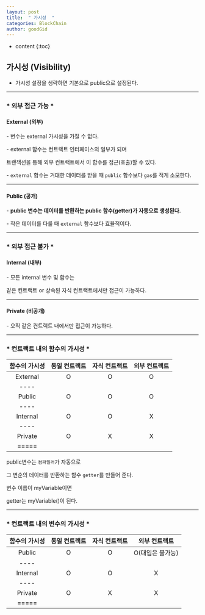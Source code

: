 ```yaml
---
layout: post
title:  " 가시성  "
categories: BlockChain
author: goodGid
---
```

* content
{:toc}



## 가시성 (Visibility)

* 가시성 설정을 생략하면 기본으로 public으로 설정된다.

---


### * 외부 접근 가능 *

#### External (외부)

\- 변수는 external 가시성을 가질 수 없다.

\- external 함수는 컨트랙트 인터페이스의 일부가 되며

트랜잭션을 통해 외부 컨트랙트에서 이 함수를 접근(호출)할 수 있다.

\- `external` 함수는 거대한 데이터를 받을 때 `public` 함수보다 `gas`를 적게 소모한다.

---


#### Public (공개)

\- <b> public 변수는 데이터를 반환하는 public 함수(getter)가 자동으로 생성된다. </b>

\- 작은 데이터를 다룰 때 `external` 함수보다 효율적이다.

---

### * 외부 접근 불가 *

#### Internal (내부)

\- 모든 internal 변수 및 함수는 

같은 컨트랙트 or 상속된 자식 컨트랙트에서만 접근이 가능하다.

---

#### Private (비공개)

\- 오직 같은 컨트랙트 내에서만 접근이 가능하다.


---


### * 컨트랙트 내의 함수의 가시성 *


| 함수의 가시성   | 동일 컨트랙트 | 자식 컨트랙트 | 외부 컨트랙트 |
|:-------:|:-------:|:-------:|:-------:|
| External | O | O | O |
| ----
| Public | O | O | O |
| ----
| Internal | O | O | X |
| ----
| Private | O | X | X |
|=====


public변수는 `컴파일러`가 자동으로 

그 변순의 데이터를 반환하는 함수 `getter`를 만들어 준다.

변수 이름이 myVariable이면

getter는 myVariable()이 된다.

---

### * 컨트랙트 내의 변수의 가시성 *


| 함수의 가시성   | 동일 컨트랙트 | 자식 컨트랙트 | 외부 컨트랙트 |
|:-------:|:-------:|:-------:|:-------:|
| Public | O | O | O(대입은 불가능) |
| ----
| Internal | O | O | X |
| ----
| Private | O | X | X |
|=====



